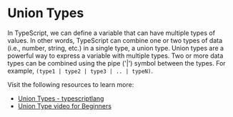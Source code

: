 # Union Types

In TypeScript, we can define a variable that can have multiple types of values. In other words, TypeScript can combine one or two types of data (i.e., number, string, etc.) in a single type, a union type. Union types are a powerful way to express a variable with multiple types. Two or more data types can be combined using the pipe ('|') symbol between the types. For example, `(type1 | type2 | type3 | .. | typeN)`.

Visit the following resources to learn more:

- [Union Types - typescriptlang](https://www.typescriptlang.org/docs/handbook/unions-and-intersections.html)
- [Union Type video for Beginners](https://www.youtube.com/watch?v=uxjpm4W5pCo)
